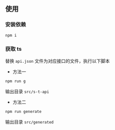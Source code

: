 ## 使用

### 安装依赖

```bash
npm i
```

### 获取 ts

替换 `api.json` 文件为对应接口的文件，执行以下脚本

- 方法一

```bash
npm run g
```

输出目录 `src/s-t-api`

- 方法二

```bash
npm run generate
```

输出目录 `src/generated`
